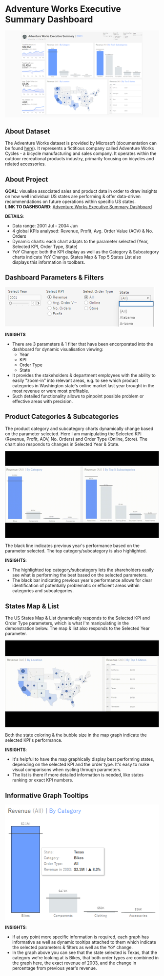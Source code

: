 # Adventure Works Executive Summary Dashboard

![Adventure Works Executive Summary Dashboard](https://github.com/gircyte/AW-Executive-Dashboard/blob/main/Dashboard%20Screenshot.png?raw=true)

## About Dataset

The Adventure Works dataset is provided by Microsoft (documentation can be found [here](https://dataedo.com/samples/html/AdventureWorks/doc/AdventureWorks_2/home.html)). It represents a fictitious company called Adventure Works Cycles - a bicycle manufacturing and sales company. It operates within the outdoor recreational products industry, primarily focusing on bicycles and related accessories.

## About Project

**GOAL**: visualise associated sales and product data in order to draw insights on how well individual US states are performing & offer data-driven recommendations on future operations within specific US states.  
**LINK TO DASHBOARD**: [Adventure Works Executive Summary Dashboard](https://public.tableau.com/views/Sprint2_2TableauProject/AWDashboard?:language=en-US&:sid=&:redirect=auth&:display_count=n&:origin=viz_share_link)

**DETAILS**:
  - Data range: 2001 Jul - 2004 Jun
  - 4 global KPIs analysed: Revenue, Profit, Avg. Order Value (AOV) & No. Orders
  - Dynamic charts: each chart adapts to the parameter selected (Year, Selected KPI, Order Type, State)
  - YoY Change: both the KPI display as well as the Category & Subcategory charts indicate YoY Change. States Map & Top 5 States List also displays this information in toolbars.

## Dashboard Parameters & Filters

![Dashboard Parameters & Filters](https://github.com/gircyte/AW-Executive-Dashboard/blob/main/Dashboard%20Parameters%20&%20Filters.png?raw=true)

**INSIGHTS**
 - There are 3 parameters & 1 filter that have been encorporated into the dashboard for dynamic visualisation viewing:
   - Year
   - KPI
   - Order Type
   - State
 - It provides the stakeholders & department employees with the ability to easily "zoom-in" into relevant areas, e.g. to see which product categories in Washington state's online market last year brought in the most revenue or were most profitable.
 - Such detailed functionality allows to pinpoint possible problem or effective areas with precision.

## Product Categories & Subcategories

The product category and subcategory charts dynamically change based on the parameter selected. Here I am manipulating the Selected KPI (Revenue, Profit, AOV, No. Orders) and Order Type (Online, Store). The chart also responds to changes in Selected Year & State.

![Interactive Product Category & Subcategory Charts](https://github.com/gircyte/AW-Executive-Dashboard/blob/main/Dynamic%20Product%20Categories%20and%20Subcategories.gif?raw=true)

The black line indicates previous year's performance based on the parameter selected. The top category/subcategory is also highlighted.

**INSIGHTS**:
  - The highlighted top category/subcategory lets the shareholders easily see what is performing the best based on the selected parameters.
  - The black bar indicating previous year's performance allows for clear identification of potentially problematic or efficient areas within categories and subcategories.

## States Map & List

The US States Map & List dynamically responds to the Selected KPI and Order Type parameters, which is what I'm manipulating in the demonstration below. The map & list also responds to the Selected Year parameter.

![Interactive US States Map & List](https://github.com/gircyte/AW-Executive-Dashboard/blob/main/Dynamic%20States%20Map%20and%20List.gif?raw=true)

Both the state coloring & the bubble size in the map graph indicate the selected KPI's performance.

**INSIGHTS**:
 - It's helpful to have the map graphically display best performing states, depending on the selected KPI and the order type. It's easy to make visual comparisons when cycling through parameters.
 - The list is there if more detailed information is needed, like states ranking or exact KPI numbers.

## Informative Graph Tooltips

![Dashboard Tooltips](https://github.com/gircyte/AW-Executive-Dashboard/blob/main/Dashboard%20Tooltips.png?raw=true)

**INSIGHTS**:
 - If at any point more specific information is required, each graph has informative as well as dynamic tooltips attached to them which indicate the selected parameters & filters as well as the YoY change.
 - In the graph above you can see that the state selected is Texas, that the category we're looking at is Bikes, that both order types are combined in the graph here, the exact revenue of 2003, and the change in percentage from previous year's revenue.

